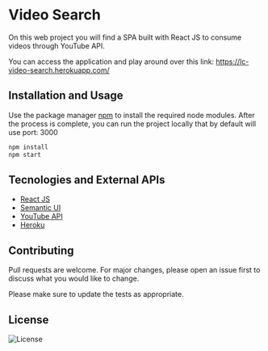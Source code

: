 # Video Search

On this web project you will find a SPA built with React JS to consume videos through YouTube API.

You can access the application and play around over this link: https://lc-video-search.herokuapp.com/

## Installation and Usage

Use the package manager [npm](https://docs.npmjs.com/) to install the required node modules. After the process is complete, you can run the project locally that by default will use port: 3000

```bash
npm install
npm start
```

## Tecnologies and External APIs

- [React JS](https://reactjs.org/docs/getting-started.html)
- [Semantic UI](https://semantic-ui.com/introduction/getting-started.html)
- [YouTube API](https://stripe.com/docs/api)
- [Heroku](https://devcenter.heroku.com/)

## Contributing

Pull requests are welcome. For major changes, please open an issue first to discuss what you would like to change.

Please make sure to update the tests as appropriate.

## License

![License](http://img.shields.io/:license-mit-blue.svg?style=flat-square)
